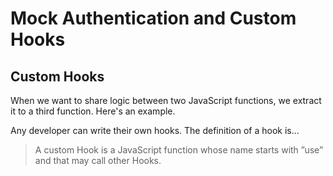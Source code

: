 # Mock Authentication and Custom Hooks

## Custom Hooks

When we want to share logic between two JavaScript functions, we extract it to a third function. Here's an example.

Any developer can write their own hooks. The definition of a hook is...

> A custom Hook is a JavaScript function whose name starts with ”use” and that may call other Hooks.